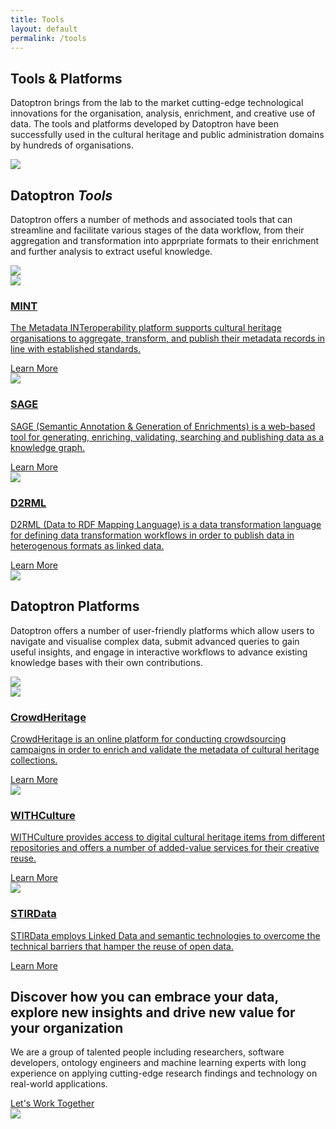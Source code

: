 ```yaml
---
title: Tools
layout: default
permalink: /tools
---
```

<main role="main">
  <!-- main heading-->
  <section class="mainheading">
    <div class="container">
      <!-- wrap-->
      <div class="wrap">
        <h1>Tools &amp; <span class="green">Platforms</span></h1>
        <p>
            Datoptron brings from the lab to the market cutting-edge technological innovations for the organisation, analysis, enrichment, and creative use of data. The tools and platforms developed by Datoptron have been successfully used in the cultural heritage and public administration domains by hundreds of organisations.</p>
      </div>
    </div>
  </section>
  <!-- generic layout-->
  <section class="twocolumns tools">
    <div class="container">
      <!-- row-->
      <div class="row">
        <!-- left-->
        <div class="col-xl-4 col-lg-12 left">
          <!-- heading-->
          <div class="text">
            <!-- oval-->
            <img class="oval" src="{{ site.baseurl }}/assets/img/ic-oval-6.png">
            <!-- heads-->
            <h2>Datoptron <i>Tools</i></h2>
            <p>
               Datoptron offers a number of methods and associated tools that can streamline and facilitate various stages of the data workflow, from their aggregation and transformation into apprpriate formats to their enrichment and further analysis to extract useful knowledge. 
            </p>
          </div>
          <!-- character-->
          <img class="character" src="{{ site.baseurl }}/assets/img/img-character-6.png">
        </div>
        <!-- right-->
        <div class="col-xl-8 col-lg-12 right toolslist">
          <!-- ul-->
          <div class="row">
            <!-- col-->
            <div class="col-xxl-4 col-xl-6 col-lg-4 col-md-6 item">
              <div class="productwrap">
                <img class="logo" src="{{ site.baseurl }}/assets/img/ic-logo-mint.png">
                <a href="{{ site.baseurl }}/tools/mint">
                  <h3>MINT</h3>
                  <p>
                    The Metadata INTeroperability platform supports cultural heritage organisations to aggregate, transform, and publish their metadata records in line with established standards.
                  </p>
                </a>
                <a class="more" href="{{ site.baseurl }}/tools/mint">Learn More</a>
              </div>
            </div>
            <!-- col-->
            <div class="col-xxl-4 col-xl-6 col-lg-4 col-md-6 item">
              <div class="productwrap">
                <img class="logo" src="{{ site.baseurl }}/assets/img/ic-logo-sage.png">
                <a href="{{ site.baseurl }}/tools/sage">
                  <h3>SAGE</h3>
                  <p>
                  SAGE (Semantic Annotation &amp; Generation of Enrichments) is a web-based tool for generating, enriching, validating, searching and publishing data as a knowledge graph.
                  </p>
                </a>
                <a class="more" href="{{ site.baseurl }}/tools/sage">Learn More</a>
              </div>
            </div>
            <!-- col-->
            <div class="col-xxl-4 col-xl-6 col-lg-4 col-md-6 item">
              <div class="productwrap">
                <img class="logo" src="{{ site.baseurl }}/assets/img/ic-logo-d2.png">
                <a href="{{ site.baseurl }}/tools/d2rml">
                  <h3>D2RML</h3>
                  <p>       
                  D2RML (Data to RDF Mapping Language) is a data transformation language for defining  data transformation workflows  in order to  publish data in heterogenous formats as linked data.   
                  </p>
                </a>
                <a class="more" href="{{ site.baseurl }}/tools/d2rml">Learn More</a>
              </div>
            </div>
          </div>
        </div>
      </div>
    </div>
  </section>
  <!-- generic layout-->
  <section class="twocolumns tools">
    <div class="container">
      <!-- row-->
      <div class="row">
        <!-- left-->
        <div class="col-xl-4 left">
          <!-- heading-->
          <div class="text">
            <!-- oval-->
            <img class="oval" src="{{ site.baseurl }}/assets/img/ic-oval-6.png">
            <!-- heads-->
            <h2>Datoptron <span class="green">Platforms</span></h2>
            <p>
              Datoptron offers a number of user-friendly platforms which allow users to navigate and visualise complex data, submit advanced queries to gain useful insights, and engage in interactive workflows to advance existing knowledge bases with their own contributions.
            </p>
          </div>
          <!-- character-->
          <img class="character" src="{{ site.baseurl }}/assets/img/img-character-5.png">
        </div>
        <!-- right-->
        <div class="col-xl-8 right platformlist">
          <!-- ul-->
          <div class="row">
            <!-- col-->
            <div class="col-xxl-4 col-xl-6 col-lg-4 col-md-6 item">
              <div class="productwrap">
                <img class="logo" src="{{ site.baseurl }}/assets/img/ic-logo-crowd-white.png">
                <a href="{{ site.baseurl }}/tools/crowdheritage">
                  <h3>CrowdHeritage</h3>
                  <p>
                    CrowdHeritage is an online platform for conducting crowdsourcing campaigns in order to enrich and validate the metadata of cultural heritage collections.
                  </p>
                </a>
                <a class="more" href="{{ site.baseurl }}/tools/crowdheritage">Learn More</a>
              </div>
            </div>
            <!-- col-->
            <div class="col-xxl-4 col-xl-6 col-lg-4 col-md-6 item">
              <div class="productwrap">
                <img class="logo" src="{{ site.baseurl }}/assets/img/ic-logo-with-white.png">
                <a href="{{ site.baseurl }}/tools/withculture">
                  <h3>WITHCulture</h3>
                  <p>
                    WITHCulture provides access to digital cultural heritage items from different repositories and  offers a number of added-value services for their creative reuse.
                  </p>
                </a>
                <a class="more" href="{{ site.baseurl }}/tools/withculture">Learn More</a>
              </div>
            </div>
            <!-- col-->
            <div class="col-xxl-4 col-xl-6 col-lg-4 col-md-6 item">
              <div class="productwrap">
                <img class="logo" src="{{ site.baseurl }}/assets/img/ic-logo-stirdata-white.png">
                <a href="{{ site.baseurl }}/tools/withculture">
                  <h3>STIRData</h3>
                  <p>
                    STIRData employs Linked Data and semantic technologies to overcome the technical barriers that hamper the reuse of open data.
                  </p>
                </a>
                <a class="more" href="{{ site.baseurl }}/tools/withculture">Learn More</a>
              </div>
            </div>
          </div>
        </div>
      </div>
    </div>
  </section>
  <!-- call to action-->
  <section class="home-calltoaction">
    <div class="container">
      <!-- heading-->
      <div class="text">
        <h2>Discover how you can embrace your data, explore <span class="green">new insights </span>and drive <span class="green">new value </span>for your organization</h2>
        <p>
            We are a group of talented people including researchers, 
          software developers, ontology engineers and machine learning experts with
          long experience on applying cutting-edge research findings and technology on real-world applications.
          <!--We are a group of talented people including researchers, software developers, ontology engineers, and machine learning experts with a long experience working with standards, having contributed in the RDF, OWL and SKOS Working Groups of W3C.-->
        </p>
        <a href="{{ site.baseurl }}/contact">Let's Work Together</a>
      </div>
      <!-- character-->
      <img class="character" src="{{ site.baseurl }}/assets/img/img-character-3.png">
    </div>
  </section>
</main>
